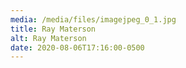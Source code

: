 ```yaml
---
media: /media/files/imagejpeg_0_1.jpg
title: Ray Materson
alt: Ray Materson
date: 2020-08-06T17:16:00-0500
---
```

